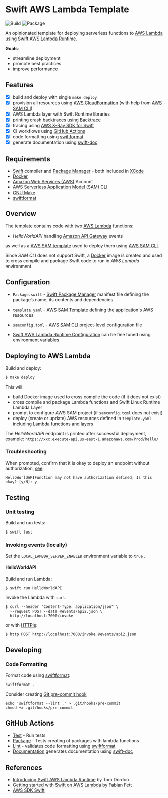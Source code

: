 # Swift AWS Lambda Template

![Build](https://github.com/pokryfka/swift-aws-lambda-template/workflows/Build/badge.svg)
![Package](https://github.com/pokryfka/swift-aws-lambda-template/workflows/Package/badge.svg)

An opinionated template for deploying serverless functions to [AWS Lambda](https://aws.amazon.com/lambda/) using [Swift AWS Lambda Runtime](https://github.com/swift-server/swift-aws-lambda-runtime/).

**Goals**:

- streamline deployment
- promote best practices
- improve performance

## Features

- [x] build and deploy with single `make deploy`
- [x] provision all resources using [AWS Cloud​Formation](https://aws.amazon.com/cloudformation/) (with help from [AWS SAM CLI](https://github.com/awslabs/serverless-application-model))
- [x] AWS Lambda layer with Swift Runtime libraries
- [x] printing crash backtraces using [Backtrace](https://github.com/swift-server/swift-backtrace)
- [x] tracing using [AWS X-Ray SDK for Swift](https://github.com/pokryfka/aws-xray-sdk-swift)
- [x] CI workflows using [GitHub Actions](https://github.com/features/actions)
- [x] code formatting using [swiftformat](https://github.com/nicklockwood/SwiftFormat)
- [x] generate documentation using [swift-doc](https://github.com/SwiftDocOrg/swift-doc)

## Requirements

- [Swift](https://swift.org) compiler and [Package Manager](https://swift.org/package-manager/) - both included in [XCode](https://developer.apple.com/xcode/)
- [Docker](https://docs.docker.com/docker-for-mac/install/)
- [Amazon Web Services (AWS)](https://aws.amazon.com) Account
- [AWS Serverless Application Model (SAM)](https://github.com/awslabs/serverless-application-model) CLI
- [GNU Make](https://www.gnu.org/software/make/)
- [swiftformat](https://github.com/nicklockwood/SwiftFormat)

## Overview

The template contains code with two [AWS Lambda](https://aws.amazon.com/lambda/) functions:

- *HelloWorldAPI* handling [Amazon API Gateway](https://aws.amazon.com/api-gateway/) events

as well as a [AWS SAM template](https://docs.aws.amazon.com/serverless-application-model/latest/developerguide/sam-specification.html) used to deploy them using [AWS SAM CLI](https://docs.aws.amazon.com/serverless-application-model/latest/developerguide/serverless-sam-cli-command-reference.html).

Since *SAM CLI* does not support Swift, a [Docker](https://docs.docker.com/docker-for-mac/install/) image is created and used to cross compile and package Swift code to run in *AWS Lambda* environment.

## Configuration

- `Package.swift` - [Swift Package Manager](https://swift.org/package-manager/) manifest file defining the package’s name, its contents and dependencies

- `template.yaml` - [AWS SAM Template](https://docs.aws.amazon.com/serverless-application-model/latest/developerguide/sam-specification.html) defining the application's AWS resources

- `samconfig.toml` - [AWS SAM CLI](https://docs.aws.amazon.com/serverless-application-model/latest/developerguide/serverless-sam-cli-config.html) project-level configuration file

- [Swift AWS Lambda Runtime Configuration](https://github.com/swift-server/swift-aws-lambda-runtime) can be fine tuned using environment variables

## Deploying to AWS Lambda

Build and deploy:

```
$ make deploy
```

This will:

- build Docker image used to cross compile the code (if it does not exist)
- cross compile and package Lambda functions and Swift Linux Runtime Lambda Layer
- prompt to configure AWS SAM project (if `samconfig.toml` does not exist)
- deploy (create or update) AWS resources defined in `template.yaml` including Lambda functions and layers 

The *HelloWorldAPI* endpoint is printed after successful deployment, example: `https://xxx.execute-api.us-east-1.amazonaws.com/Prod/hello/` 

### Troubleshooting

When prompted, confirm that it is okay to deploy an endpoint without authorization, [see](https://docs.aws.amazon.com/serverless-application-model/latest/developerguide/serverless-deploying.html):

```
HelloWorldAPIFunction may not have authorization defined, Is this okay? [y/N]: y
```

## Testing

### Unit testing

Build and run tests:

```
$ swift test
```

### Invoking events (locally)

Set the `LOCAL_LAMBDA_SERVER_ENABLED` environment variable to `true` .

#### HelloWorldAPI

Build and run Lambda:

```
$ swift run HelloWorldAPI
```

Invoke the Lambda with `curl`:

```
$ curl --header "Content-Type: application/json" \
  --request POST --data @events/api2.json \
  http://localhost:7000/invoke
```

or with [HTTPie](https://httpie.org):

```
$ http POST http://localhost:7000/invoke @events/api2.json
```

## Developing

### Code Formatting

Format code using [swiftformat](https://github.com/nicklockwood/SwiftFormat):

```
swiftformat .
```

Consider creating [Git pre-commit hook](https://github.com/nicklockwood/SwiftFormat#git-pre-commit-hook)

```
echo 'swiftformat --lint .' > .git/hooks/pre-commit
chmod +x .git/hooks/pre-commit
```

## GitHub Actions

- [Test](.github/workflows/test.yaml) - Run tests
- [Package](.github/workflows/package.yaml) - Tests creating of packages with lambda functions
- [Lint](.github/workflows/lint.yaml) - validates code formatting using [swiftformat](https://github.com/nicklockwood/SwiftFormat)
- [Documentation](.github/workflows/documentation.yaml) generates documentation using [swift-doc](https://github.com/SwiftDocOrg/swift-doc)

## References

- [Introducing Swift AWS Lambda Runtime](https://swift.org/blog/aws-lambda-runtime) by Tom Dordon
- [Getting started with Swift on AWS Lambda](https://fabianfett.de/getting-started-with-swift-aws-lambda-runtime) by Fabian Fett
- [AWS SDK Swift](https://github.com/swift-aws/aws-sdk-swift)
